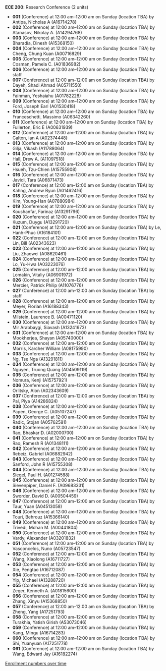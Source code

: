 **ECE 200**: Research Conference (2 units)

- **001** (Conference) at 12:00 am–12:00 am on Sunday (location TBA) by Antipa, Nicholas A (A16714278)
- **002** (Conference) at 12:00 am–12:00 am on Sunday (location TBA) by Atanasov, Nikolay A. (A14294768)
- **003** (Conference) at 12:00 am–12:00 am on Sunday (location TBA) by Bharadia, Dinesh (A15368150)
- **004** (Conference) at 12:00 am–12:00 am on Sunday (location TBA) by Cheng, Chung Kuan (A00716829)
- **005** (Conference) at 12:00 am–12:00 am on Sunday (location TBA) by Cosman, Pamela C. (A01836982)
- **006** (Conference) at 12:00 am–12:00 am on Sunday (location TBA) by staff
- **007** (Conference) at 12:00 am–12:00 am on Sunday (location TBA) by Dayeh, Shadi Ahmad (A05711550)
- **008** (Conference) at 12:00 am–12:00 am on Sunday (location TBA) by Fainman, Yeshaiahu (A01782228)
- **009** (Conference) at 12:00 am–12:00 am on Sunday (location TBA) by Ford, Joseph Earl (A01530418)
- **010** (Conference) at 12:00 am–12:00 am on Sunday (location TBA) by Franceschetti, Massimo (A06342260)
- **011** (Conference) at 12:00 am–12:00 am on Sunday (location TBA) by Fullerton, Eric E (A00631939)
- **012** (Conference) at 12:00 am–12:00 am on Sunday (location TBA) by Galton, Ian A (A02374448)
- **013** (Conference) at 12:00 am–12:00 am on Sunday (location TBA) by Gilja, Vikash (A11788064)
- **014** (Conference) at 12:00 am–12:00 am on Sunday (location TBA) by Hall, Drew A. (A11097518)
- **015** (Conference) at 12:00 am–12:00 am on Sunday (location TBA) by Hsueh, Tzu-Chien (A15755908)
- **016** (Conference) at 12:00 am–12:00 am on Sunday (location TBA) by Javidi, Tara (A06871473)
- **017** (Conference) at 12:00 am–12:00 am on Sunday (location TBA) by Kahng, Andrew Byun (A01462416)
- **018** (Conference) at 12:00 am–12:00 am on Sunday (location TBA) by Kim, Young-Han (A07880984)
- **019** (Conference) at 12:00 am–12:00 am on Sunday (location TBA) by Koushanfar, Farinaz (A13291796)
- **020** (Conference) at 12:00 am–12:00 am on Sunday (location TBA) by Kuzum, Duygu (A13291720)
- **021** (Conference) at 12:00 am–12:00 am on Sunday (location TBA) by Le, Hanh-Phuc (A16184101)
- **022** (Conference) at 12:00 am–12:00 am on Sunday (location TBA) by Lin, Bill (A02343623)
- **023** (Conference) at 12:00 am–12:00 am on Sunday (location TBA) by Liu, Zhaowei (A08620461)
- **024** (Conference) at 12:00 am–12:00 am on Sunday (location TBA) by Lo, Yu-Hwa (A03223076)
- **025** (Conference) at 12:00 am–12:00 am on Sunday (location TBA) by Lomakin, Vitaliy (A06901972)
- **026** (Conference) at 12:00 am–12:00 am on Sunday (location TBA) by Mercier, Patrick Philip (A11076776)
- **027** (Conference) at 12:00 am–12:00 am on Sunday (location TBA) by staff
- **028** (Conference) at 12:00 am–12:00 am on Sunday (location TBA) by Meyer, Florian (A16188343)
- **029** (Conference) at 12:00 am–12:00 am on Sunday (location TBA) by Milstein, Laurence B. (A00471120)
- **030** (Conference) at 12:00 am–12:00 am on Sunday (location TBA) by Mir Arabbaygi, Siavash (A13241673)
- **031** (Conference) at 12:00 am–12:00 am on Sunday (location TBA) by Mookherjea, Shayan (A05740000)
- **032** (Conference) at 12:00 am–12:00 am on Sunday (location TBA) by Morris, Karcher William (A08175990)
- **033** (Conference) at 12:00 am–12:00 am on Sunday (location TBA) by Ng, Tse Nga (A13291811)
- **034** (Conference) at 12:00 am–12:00 am on Sunday (location TBA) by Nguyen, Truong Quang (A04509119)
- **035** (Conference) at 12:00 am–12:00 am on Sunday (location TBA) by Nomura, Kenji (A15757921)
- **036** (Conference) at 12:00 am–12:00 am on Sunday (location TBA) by Orlitsky, Alon (A02343609)
- **037** (Conference) at 12:00 am–12:00 am on Sunday (location TBA) by Pal, Piya (A14286824)
- **038** (Conference) at 12:00 am–12:00 am on Sunday (location TBA) by Papen, George C. (A05107247)
- **039** (Conference) at 12:00 am–12:00 am on Sunday (location TBA) by Radic, Stojan (A05762581)
- **040** (Conference) at 12:00 am–12:00 am on Sunday (location TBA) by Rao, Bhaskar D. (A02000700)
- **041** (Conference) at 12:00 am–12:00 am on Sunday (location TBA) by Rao, Ramesh R (A01348111)
- **042** (Conference) at 12:00 am–12:00 am on Sunday (location TBA) by Rebeiz, Gabriel (A06882942)
- **043** (Conference) at 12:00 am–12:00 am on Sunday (location TBA) by Sanford, John R (A15755308)
- **044** (Conference) at 12:00 am–12:00 am on Sunday (location TBA) by Siegel, Paul H. (A01274588)
- **045** (Conference) at 12:00 am–12:00 am on Sunday (location TBA) by Sievenpiper, Daniel F. (A09683331)
- **046** (Conference) at 12:00 am–12:00 am on Sunday (location TBA) by Sworder, David D. (A00504459)
- **047** (Conference) at 12:00 am–12:00 am on Sunday (location TBA) by Taur, Yuan (A04513058)
- **048** (Conference) at 12:00 am–12:00 am on Sunday (location TBA) by Touri, Behrouz (A15366140)
- **049** (Conference) at 12:00 am–12:00 am on Sunday (location TBA) by Trivedi, Mohan M. (A00441804)
- **050** (Conference) at 12:00 am–12:00 am on Sunday (location TBA) by Vardy, Alexander (A03201832)
- **051** (Conference) at 12:00 am–12:00 am on Sunday (location TBA) by Vasconcelos, Nuno (A05723547)
- **052** (Conference) at 12:00 am–12:00 am on Sunday (location TBA) by Wang, Xiaolong (A16711727)
- **053** (Conference) at 12:00 am–12:00 am on Sunday (location TBA) by Xie, Pengtao (A16712087)
- **054** (Conference) at 12:00 am–12:00 am on Sunday (location TBA) by Yip, Michael (A13288720)
- **055** (Conference) at 12:00 am–12:00 am on Sunday (location TBA) by Zeger, Kenneth A. (A01815600)
- **056** (Conference) at 12:00 am–12:00 am on Sunday (location TBA) by Zhang, Xinyu (A15368850)
- **057** (Conference) at 12:00 am–12:00 am on Sunday (location TBA) by Zheng, Yang (A17251793)
- **058** (Conference) at 12:00 am–12:00 am on Sunday (location TBA) by Turakhia, Yatish Girish (A53073046)
- **059** (Conference) at 12:00 am–12:00 am on Sunday (location TBA) by Kang, Mingu (A16714283)
- **060** (Conference) at 12:00 am–12:00 am on Sunday (location TBA) by Shi, Yuanyuan (A17251778)
- **061** (Conference) at 12:00 am–12:00 am on Sunday (location TBA) by Wang, Edward Jay (A16182274)

[Enrollment numbers over time](./ECE200.tsv)

